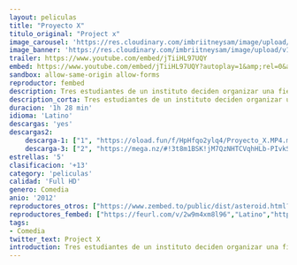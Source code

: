```yaml
---
layout: peliculas
title: "Proyecto X"
titulo_original: "Project x"
image_carousel: 'https://res.cloudinary.com/imbriitneysam/image/upload/v1545446659/PROJECT-poster-min.jpg'
image_banner: 'https://res.cloudinary.com/imbriitneysam/image/upload/v1545446661/project-banner-min.jpg'
trailer: https://www.youtube.com/embed/jTiiHL97UQY
embed: https://www.youtube.com/embed/jTiiHL97UQY?autoplay=1&amp;rel=0&amp;hd=1&border=0&wmode=opaque&enablejsapi=1&modestbranding=1&controls=1&showinfo=0
sandbox: allow-same-origin allow-forms
reproductor: fembed
description: Tres estudiantes de un instituto deciden organizar una fiesta salvaje en casa de uno de ellos, promocionándola en las redes sociales como la fiesta más loca de la temporada. Además, los chicos deciden grabarla para luego colgarla en la red. Pero, poco a poco, irán surgiendo una serie de complicaciones imprevistas.
description_corta: Tres estudiantes de un instituto deciden organizar una fiesta salvaje en casa de uno de ellos, promocionándola en las redes sociales como la fiesta más loca de la temporada. Además, los chicos deciden grabarla para luego..
duracion: '1h 28 min'
idioma: 'Latino'
descargas: 'yes'
descargas2:
    descarga-1: ["1", "https://oload.fun/f/HpHfqo2ylq4/Proyecto_X.MP4.mp4", "https://www.google.com/s2/favicons?domain=openload.co","OpenLoad","https://res.cloudinary.com/imbriitneysam/image/upload/v1541473684/mexico.png", "Latino", "Full HD"]
    descarga-3: ["2", "https://mega.nz/#!3t8m1BSK!jM7QzNHTCVqhHLb-PIvkS8scMyhfkeer1dtiYJLvL34", "https://www.google.com/s2/favicons?domain=mega.nz","Mega","https://res.cloudinary.com/imbriitneysam/image/upload/v1541473684/mexico.png", "Latino", "Full HD"]
estrellas: '5'
clasificacion: '+13'
category: 'peliculas'
calidad: 'Full HD'
genero: Comedia
anio: '2012'
reproductores_otros: ["https://www.zembed.to/public/dist/asteroid.html?id=d61a02e71f79a5f6550efbe0bcb1a1e6&title=Project%20X","Latino","https://mstream.press/gpz90br4lnij","Latino","https://movcloud.net/embed/ca-ctc6vsQWZ","Latino"]
reproductores_fembed: ["https://feurl.com/v/2w9m4xm8l96","Latino","https://feurl.com/v/yx93kmzzqqo","Latino"]
tags:
- Comedia
twitter_text: Project X
introduction: Tres estudiantes de un instituto deciden organizar una fiesta salvaje en casa de uno de ellos, promocionándola en las redes sociales como la fiesta más loca de la temporada. Además, los chicos deciden grabarla para luego..
---
```



 








